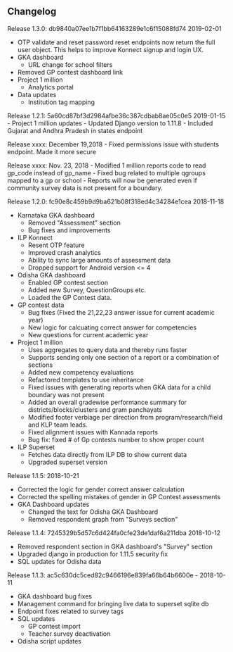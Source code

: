 Changelog
---
Release 1.3.0: db9840a07ee1b7f1bb64163289e1c6f15088fd74 2019-02-01
  - OTP validate and reset password reset endpoints now return the full user object. This helps to improve Konnect signup and login UX.
  - GKA dashboard
    - URL change for school filters
  - Removed GP contest dashboard link
  - Project 1 million
    - Analytics portal
  - Data updates
    - Institution tag mapping

Release 1.2.1: 5a60cd87bf3d2984afbe36c387cdbab8ae05c0e5 2019-01-15
	- Project 1 million updates
	- Updated Django version to 1.11.8
	- Included Gujarat and Andhra Pradesh in states endpoint	

Release xxxx: December 19,2018
	- Fixed permissions issue with students endpoint. Made it more secure

Release xxxx: Nov. 23, 2018
	- Modified 1 million reports code to read gp_code instead of gp_name
	- Fixed bug related to multiple qgroups mapped to a gp or school
	- Reports will now be generated even if community survey data is not present for a boundary.

Release 1.2.0: fc90e8c459b9d9ba621b08f318ed4c34284e1cea 2018-11-18
  - Karnataka GKA dashboard
    - Removed "Assessment" section
    - Bug fixes and improvements
  - ILP Konnect
    - Resent OTP feature
    - Improved crash analytics
    - Ability to sync large amounts of assessment data
    - Dropped support for Android version <= 4
  - Odisha GKA dashboard
    - Enabled GP contest section
    - Added new Survey, QuestionGroups etc.
    - Loaded the GP Contest data.
  - GP contest data
    - Bug fixes (Fixed the 21,22,23 answer issue for current academic year)
    - New logic for calcuating correct answer for competencies
    - New questions for current academic year
  - Project 1 million
    - Uses aggregates to query data and thereby runs faster
    - Supports sending only one section of a report or a combination of sections
    - Added new competency evaluations 
    - Refactored templates to use inheritance
    - Fixed issues with generating reports when GKA data for a child boundary was not present
    - Added an overall gradewise performance summary for districts/blocks/clusters and gram panchayats
    - Modified footer verbiage per direction from program/research/field and KLP team leads.
    - Fixed alignment issues with Kannada reports
    - Bug fix: fixed # of Gp contests number to show proper count
  - ILP Superset
    - Fetches data directly from ILP DB to show current data
    - Upgraded superset version


Release 1.1.5: 2018-10-21
  - Corrected the logic for gender correct answer calculation 
  - Corrected the spelling mistakes of gender in GP Contest assessments
  - GKA Dashboard updates
      - Changed the text for Odisha GKA Dashboard
      - Removed respondent graph from "Surveys section"

Release 1.1.4: 7245329b5d57c6d424fa0cfe23de1daf6a211dba 2018-10-12
  - Removed respondent section in GKA dashboard's "Survey" section
  - Upgraded django in production for 1.11.5 security fix
  - SQL updates for Odisha data

Release 1.1.3: ac5c630dc5ced82c9466196e839fa66b64b6600e - 2018-10-11
  - GKA dashboard bug fixes
  - Management command for bringing live data to superset sqlite db
  - Endpoint fixes related to survey tags
  - SQL updates
    - GP contest import
    - Teacher survey deactivation
  - Odisha script updates
